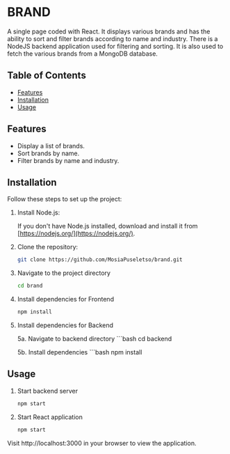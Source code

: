 # BRAND

A single page coded with React. It displays various brands and has the ability to sort and filter brands according to name and industry.
There is a NodeJS backend application used for filtering and sorting. It is also used to fetch the various brands from a MongoDB database.

## Table of Contents

- [Features](#features)
- [Installation](#installation)
- [Usage](#usage)

## Features

- Display a list of brands.
- Sort brands by name.
- Filter brands by name and industry.

## Installation

Follow these steps to set up the project:

1. Install Node.js:

   If you don't have Node.js installed, download and install it from [https://nodejs.org/](https://nodejs.org/).


2. Clone the repository:

   ```bash
   git clone https://github.com/MosiaPuseletso/brand.git

3. Navigate to the project directory
    ```bash
    cd brand

4. Install dependencies for Frontend
    ```bash
    npm install

5. Install dependencies for Backend

    5a. Navigate to backend directory
        ```bash
        cd backend

    5b. Install dependencies
        ```bash
        npm install

## Usage

1. Start backend server
    ```bash
    npm start

2. Start React application
    ```bash
    npm start

Visit http://localhost:3000 in your browser to view the application.